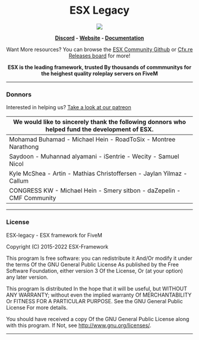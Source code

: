 <h1 align='center'>ESX Legacy</a></h1>
<p align="center"><img src="https://docs.esx-framework.org/severcount.svg"/></p>
<p align='center'><b><a href='https://discord.esx-framework.org/'>Discord</a> - <a href='https://esx-framework.org/'>Website</a> - <a href='https://docs.esx-framework.org/legacy/installation'>Documentation</a></b></h5>

<p align='center'>Want More resources? You can browse the <a href="https://github.com/esx-community/">ESX Community Github</a> or <a href="https://forum.cfx.re/tag/esx">Cfx.re Releases board</a> for more!
<p align='center'><b>ESX is the leading framework, trusted By thousands of commmunitys for the heighest quality roleplay servers on FiveM</b></p>

<hr>

### Donnors

Interested in helping us? [Take a look at our patreon](https://www.patreon.com/esx "Take a look at our patreon")

| We would like to sincerely thank the following donnors who helped fund the development of ESX.  |
| ------------ |
| Mohamad Buhamad - Michael Hein - RoadToSix - Montree Narathong  |
| Saydoon - Muhannad alyamani - iSentrie - Wecity - Samuel Nicol |
| Kyle McShea - Artin - Mathias Christoffersen - Jaylan Yilmaz - Callum |
| CONGRESS KW - Michael Hein - Smery sitbon - daZepelin - CMF Community |
------

### License

ESX-legacy - ESX framework for FiveM

Copyright (C) 2015-2022 ESX-Framework

This program Is free software: you can redistribute it And/Or modify it under the terms Of the GNU General Public License As published by the Free Software Foundation, either version 3 Of the License, Or (at your option) any later version.

This program Is distributed In the hope that it will be useful, but WITHOUT ANY WARRANTY; without even the implied warranty Of MERCHANTABILITY Or FITNESS FOR A PARTICULAR PURPOSE. See the GNU General Public License For more details.

You should have received a copy Of the GNU General Public License along with this program. If Not, see <http://www.gnu.org/licenses/>.

<hr>
